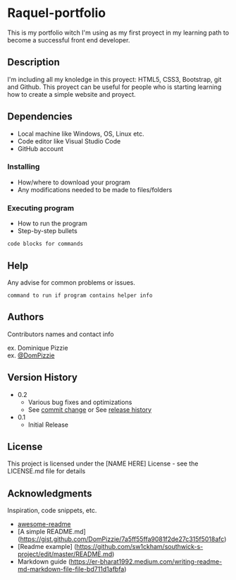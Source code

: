 # Raquel-portfolio

This is my portfolio witch I'm using as my first proyect in my learning path to become a successful front end developer. 

## Description

I'm including all my knoledge in this proyect: HTML5, CSS3, Bootstrap, git and Github.
This proyect can be useful for people who is starting learning how to create a simple website and proyect.

## Dependencies

* Local machine like Windows, OS, Linux etc.
* Code editor like Visual Studio Code 
* GitHub account 


### Installing

* How/where to download your program
* Any modifications needed to be made to files/folders

### Executing program

* How to run the program
* Step-by-step bullets
```
code blocks for commands
```

## Help

Any advise for common problems or issues.
```
command to run if program contains helper info
```

## Authors

Contributors names and contact info

ex. Dominique Pizzie  
ex. [@DomPizzie](https://twitter.com/dompizzie)

## Version History

* 0.2
    * Various bug fixes and optimizations
    * See [commit change]() or See [release history]()
* 0.1
    * Initial Release

## License

This project is licensed under the [NAME HERE] License - see the LICENSE.md file for details

## Acknowledgments

Inspiration, code snippets, etc.
* [awesome-readme](https://github.com/matiassingers/awesome-readme)
* [A simple README.md] (https://gist.github.com/DomPizzie/7a5ff55ffa9081f2de27c315f5018afc)
* [Readme example] (https://github.com/sw1ckham/southwick-s-project/edit/master/README.md)
* Markdown guide (https://er-bharat1992.medium.com/writing-readme-md-markdown-file-file-bd711d1afbfa)
